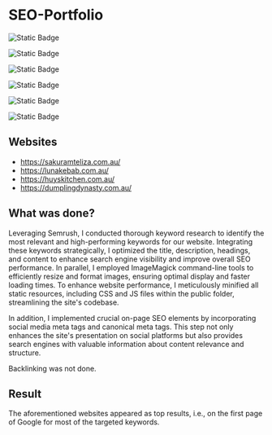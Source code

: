# SEO-Portfolio

![Static Badge](https://img.shields.io/badge/SEO-8A2BE2)

![Static Badge](https://img.shields.io/badge/Keyword%20Research-C6DCBA)

![Static Badge](https://img.shields.io/badge/Technical%20SEO-609966)

![Static Badge](https://img.shields.io/badge/SEMRush-B67352)

![Static Badge](https://img.shields.io/badge/Web%20Performance%20Optimisations-638889)

![Static Badge](https://img.shields.io/badge/Asset%20Minification-F8DFD4)

## Websites

- https://sakuramteliza.com.au/
- https://lunakebab.com.au/
- https://huyskitchen.com.au/
- https://dumplingdynasty.com.au/

## What was done?

Leveraging Semrush, I conducted thorough keyword research to identify the most relevant and high-performing keywords for our website. Integrating these keywords strategically, I optimized the title, description, headings, and content to enhance search engine visibility and improve overall SEO performance. In parallel, I employed ImageMagick command-line tools to efficiently resize and format images, ensuring optimal display and faster loading times. To enhance website performance, I meticulously minified all static resources, including CSS and JS files within the public folder, streamlining the site's codebase.

In addition, I implemented crucial on-page SEO elements by incorporating social media meta tags and canonical meta tags. This step not only enhances the site's presentation on social platforms but also provides search engines with valuable information about content relevance and structure. 

Backlinking was not done.

## Result

The aforementioned websites appeared as top results, i.e., on the first page of Google for most of the targeted keywords.



